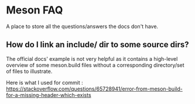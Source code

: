 # Meson FAQ

A place to store all the questions/answers the docs don't have.

## How do I link an include/ dir to some source dirs?

The official docs' example is not very helpful as it contains a high-level
overview of some meson.build files without a corresponding directory/set of
files to illustrate.

Here is what I used for commit <f10247>:
https://stackoverflow.com/questions/65728941/error-from-meson-build-for-a-missing-header-which-exists
